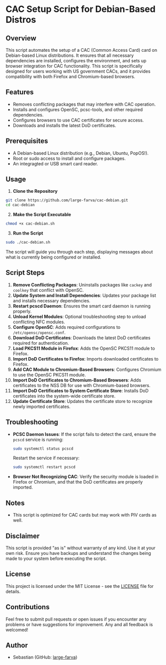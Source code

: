 # CAC Setup Script for Debian-Based Distros

## Overview

This script automates the setup of a CAC (Common Access Card) card on Debian-based Linux distributions. It ensures that all necessary dependencies are installed, configures the environment, and sets up browser integration for CAC functionality. This script is specifically designed for users working with US government CACs, and it provides compatibility with both Firefox and Chromium-based browsers.

## Features

- Removes conflicting packages that may interfere with CAC operation.
- Installs and configures OpenSC, pcsc-tools, and other required dependencies.
- Configures browsers to use CAC certificates for secure access.
- Downloads and installs the latest DoD certificates.

## Prerequisites

- A Debian-based Linux distribution (e.g., Debian, Ubuntu, PopOS!).
- Root or sudo access to install and configure packages.
- An integragted or USB smart card reader.

## Usage

1. **Clone the Repository**
  
  ```bash
  git clone https://github.com/large-farva/cac-debian.git
  cd cac-debian
  ```
  
2. **Make the Script Executable**
  
  ```bash
  chmod +x cac-debian.sh
  ```
  
3. **Run the Script**
  
  ```bash
  sudo ./cac-debian.sh
  ```
  

The script will guide you through each step, displaying messages about what is currently being configured or installed.

## Script Steps

1. **Remove Conflicting Packages**: Uninstalls packages like `cackey` and `coolkey` that conflict with OpenSC.
2. **Update System and Install Dependencies**: Updates your package list and installs necessary dependencies.
3. **Restart pcscd Daemon**: Ensures the smart card daemon is running properly.
4. **Unload Kernel Modules**: Optional troubleshooting step to unload conflicting NFC modules.
5. **Configure OpenSC**: Adds required configurations to `/etc/opensc/opensc.conf`.
6. **Download DoD Certificates**: Downloads the latest DoD certificates required for authentication.
7. **Load PKCS11 Module in Firefox**: Adds the OpenSC PKCS11 module to Firefox.
8. **Import DoD Certificates to Firefox**: Imports downloaded certificates to Firefox.
9. **Add CAC Module to Chromium-Based Browsers**: Configures Chromium to use the OpenSC PKCS11 module.
10. **Import DoD Certificates to Chromium-Based Browsers**: Adds certificates to the NSS DB for use with Chromium-based browsers.
11. **Import DoD Certificates to System Certificate Store**: Installs DoD certificates into the system-wide certificate store.
12. **Update Certificate Store**: Updates the certificate store to recognize newly imported certificates.

## Troubleshooting

- **PCSC Daemon Issues**: If the script fails to detect the card, ensure the `pcscd` service is running:
  
  ```bash
  sudo systemctl status pcscd
  ```
  
  Restart the service if necessary:
  
  ```bash
  sudo systemctl restart pcscd
  ```
  
- **Browser Not Recognizing CAC**: Verify the security module is loaded in Firefox or Chromium, and that the DoD certificates are properly imported.

## Notes

- This script is optimized for CAC cards but may work with PIV cards as well.

## Disclaimer

This script is provided "as is" without warranty of any kind. Use it at your own risk. Ensure you have backups and understand the changes being made to your system before executing the script.

## License

This project is licensed under the MIT License - see the [LICENSE](LICENSE) file for details.

## Contributions

Feel free to submit pull requests or open issues if you encounter any problems or have suggestions for improvement. Any and all feedback is welcomed!

## Author

- Sebastian (GitHub: [large-farva](https://github.com/large-farva))
